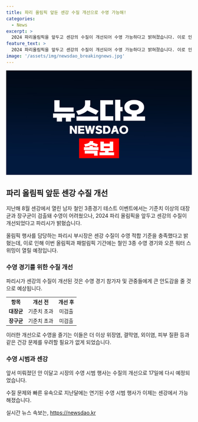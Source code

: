 ```yaml
---
title: 파리 올림픽 앞둔 센강 수질 개선으로 수영 가능해!
categories:
  - News
excerpt: >
  2024 파리올림픽을 앞두고 센강의 수질이 개선되어 수영 가능하다고 밝혀졌습니다. 이로 인해 센강에서는 올림픽과 패럴림픽 기간에 철인 3종 수영 경기와 오픈 워터 스위밍이 열릴 예정이며, 이에 따라 파리 시장의 수영 시범도 재개될 예정입니다. 지난 달까지 수질 문제로 인해 연기된 이달고 시장의 수영 시범도 다시 결정되었습니다.
feature_text: >
  2024 파리올림픽을 앞두고 센강의 수질이 개선되어 수영 가능하다고 밝혀졌습니다. 이로 인해 센강에서는 올림픽과 패럴림픽 기간에 철인 3종 수영 경기와 오픈 워터 스위밍이 열릴 예정이며, 이에 따라 파리 시장의 수영 시범도 재개될 예정입니다. 지난 달까지 수질 문제로 인해 연기된 이달고 시장의 수영 시범도 다시 결정되었습니다.
image: '/assets/img/newsdao_breakingnews.jpg'
---
```


<p><img src="/assets/img/newsdao_breakingnews.jpg" alt="firstkoreanews 속보" /></p>

<h2 data-ke-size="size26">파리 올림픽 앞둔 센강 수질 개선</h2>

<p data-ke-size="size16">지난해 8월 센강에서 열린 남자 철인 3종경기 테스트 이벤트에서는 기준치 이상의 대장균과 장구균이 검출돼 수영이 어려웠으나, 2024 파리 올림픽을 앞두고 센강의 수질이 개선되었다고 파리시가 밝혔습니다.</p>

<p data-ke-size="size16">올림픽 행사를 담당하는 파리시 부시장은 센강 수질이 수영 적합 기준을 충족했다고 밝혔는데, 이로 인해 이번 올림픽과 패럴림픽 기간에는 철인 3종 수영 경기와 오픈 워터 스위밍이 열릴 예정입니다.</p>

<h3>수영 경기를 위한 수질 개선</h3>

<p data-ke-size="size16">파리시가 센강의 수질이 개선된 것은 수영 경기 참가자 및 관중들에게 큰 안도감을 줄 것으로 예상됩니다.</p>

<table>
  <tr>
    <td style="text-align: center; height: 17px;"><b>항목</b></td>
    <td style="text-align: center; height: 17px;"><b>개선 전</b></td>
    <td style="text-align: center; height: 17px;"><b>개선 후</b></td>
  </tr>
  <tr>
    <td style="text-align: center; height: 17px;"><b>대장균</b></td>
    <td style="text-align: center; height: 17px;">기준치 초과</td>
    <td style="text-align: center; height: 17px;">미검출</td>
  </tr>
  <tr>
    <td style="text-align: center; height: 17px;"><b>장구균</b></td>
    <td style="text-align: center; height: 17px;">기준치 초과</b></td>
    <td style="text-align: center; height: 17px;">미검출</td>
  </tr>
</table>

<p data-ke-size="size16">이러한 개선으로 수영을 즐기는 이들은 더 이상 위장염, 결막염, 외이염, 피부 질환 등과 같은 건강 문제를 우려할 필요가 없게 되었습니다.</p>

<h3>수영 시범과 센강</h3>

<p data-ke-size="size16">앞서 미뤄졌던 안 이달고 시장의 수영 시범 행사는 수질의 개선으로 17일에 다시 예정되었습니다.</p>

<p data-ke-size="size16">수질 문제와 빠른 유속으로 지난달에는 연기된 수영 시범 행사가 이제는 센강에서 가능해졌습니다.</p>
실시간 뉴스 속보는, <a href="https://newsdao.kr" rel="dofollow">https://newsdao.kr</a>


